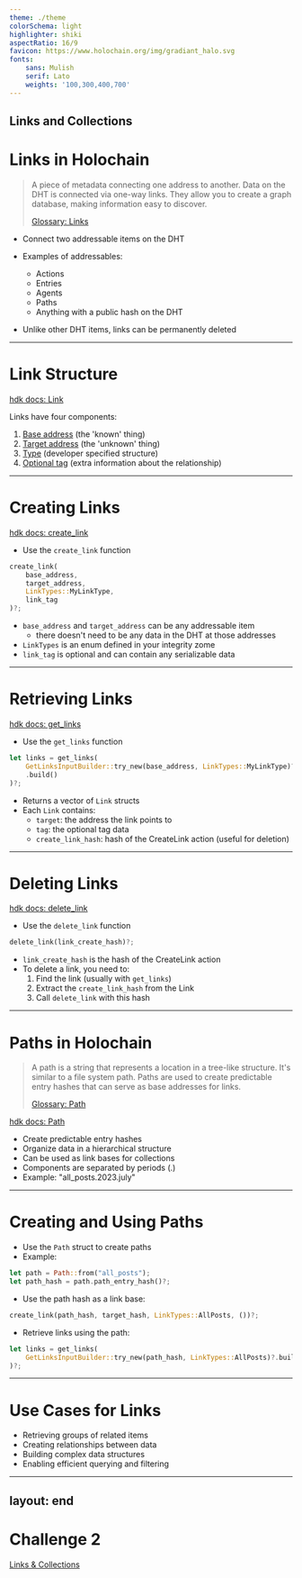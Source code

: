 ```yaml
---
theme: ./theme
colorSchema: light
highlighter: shiki
aspectRatio: 16/9
favicon: https://www.holochain.org/img/gradiant_halo.svg
fonts:
    sans: Mulish
    serif: Lato
    weights: '100,300,400,700'
---
```

Links and Collections
---

# Links in Holochain

> A piece of metadata connecting one address to another. Data on the DHT is connected via one-way links. They allow you to create a graph database, making information easy to discover.
> 
> [Glossary: Links](https://developer.holochain.org/resources/glossary/#link) 


<v-clicks>

- Connect two addressable items on the DHT
- Examples of addressables:
  - Actions
  - Entries
  - Agents
  - Paths
  - Anything with a public hash on the DHT

- Unlike other DHT items, links can be permanently deleted

</v-clicks>

---

# Link Structure

[hdk docs: Link](https://docs.rs/hdk/latest/hdk/link/index.html)

<v-clicks>

Links have four components:

1. [Base address](https://developer.holochain.org/resources/glossary/#link-base) (the 'known' thing)
2. [Target address](https://developer.holochain.org/resources/glossary/#link-target) (the 'unknown' thing)
3. [Type](https://developer.holochain.org/resources/glossary/#link-type) (developer specified structure)
4. [Optional tag](https://developer.holochain.org/resources/glossary/#link-tag) (extra information about the relationship)

</v-clicks>

---

# Creating Links

[hdk docs: create_link](https://docs.rs/hdk/latest/hdk/link/fn.create_link.html)
<v-clicks>

- Use the `create_link` function

```rust
create_link(
    base_address,
    target_address,
    LinkTypes::MyLinkType,
    link_tag
)?;
```

- `base_address` and `target_address` can be any addressable item
  - there doesn't need to be any data in the DHT at those addresses
- `LinkTypes` is an enum defined in your integrity zome
- `link_tag` is optional and can contain any serializable data

</v-clicks>

---

# Retrieving Links

[hdk docs: get_links](https://docs.rs/hdk/latest/hdk/link/fn.get_links.html)

<v-clicks>

- Use the `get_links` function

```rust
let links = get_links(
    GetLinksInputBuilder::try_new(base_address, LinkTypes::MyLinkType)?
    .build()
)?;
```

- Returns a vector of `Link` structs
- Each `Link` contains:
  - `target`: the address the link points to
  - `tag`: the optional tag data
  - `create_link_hash`: hash of the CreateLink action (useful for deletion)

</v-clicks>

---

# Deleting Links

[hdk docs: delete_link](https://docs.rs/hdk/latest/hdk/link/fn.delete_link.html)

<v-clicks>

- Use the `delete_link` function

```rust
delete_link(link_create_hash)?;
```

- `link_create_hash` is the hash of the CreateLink action
- To delete a link, you need to:
  1. Find the link (usually with `get_links`)
  2. Extract the `create_link_hash` from the Link
  3. Call `delete_link` with this hash

</v-clicks>

---

# Paths in Holochain
> A path is a string that represents a location in a tree-like structure. It's similar to a file system path. Paths are used to create predictable entry hashes that can serve as base addresses for links.
>
> [Glossary: Path](https://developer.holochain.org/resources/glossary/#path)

[hdk docs: Path](https://docs.rs/hdk/latest/hdk/prelude/struct.Path.html)

<v-clicks>

- Create predictable entry hashes
- Organize data in a hierarchical structure
- Can be used as link bases for collections
- Components are separated by periods (.)
- Example: "all_posts.2023.july"

</v-clicks>

---

# Creating and Using Paths

<v-clicks>

- Use the `Path` struct to create paths
- Example:

```rust
let path = Path::from("all_posts");
let path_hash = path.path_entry_hash()?;
```

- Use the path hash as a link base:

```rust
create_link(path_hash, target_hash, LinkTypes::AllPosts, ())?;
```

- Retrieve links using the path:

```rust
let links = get_links(
    GetLinksInputBuilder::try_new(path_hash, LinkTypes::AllPosts)?.build()
)?;
```

</v-clicks>

---

# Use Cases for Links

<v-clicks>

- Retrieving groups of related items
- Creating relationships between data
- Building complex data structures
- Enabling efficient querying and filtering

</v-clicks>

---
layout: end
---

# Challenge 2
[Links & Collections](https://github.com/codewithjv/holochain-challenge-2)
